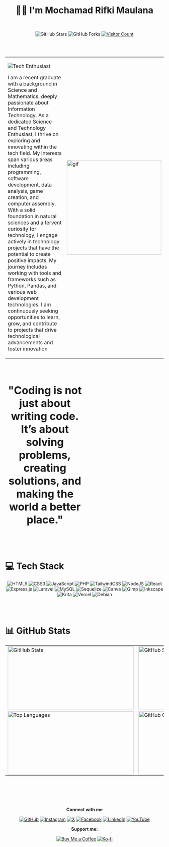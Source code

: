 
<h1 align="center">🏄‍♂️ I'm Mochamad Rifki Maulana</h1>
<br>


<div align="center">
  
![GitHub Stars](https://img.shields.io/github/stars/kiisanz?style=for-the-badge&logo=github&logoColor=white)
![GitHub Forks](https://img.shields.io/github/followers/kiisanz?style=for-the-badge&logo=github&logoColor=white)
[![Visitor Count](https://img.shields.io/badge/Visitors%20Count-172%2B-%23FF5733?style=for-the-badge&logo=github&logoColor=white)](https://visitcount.itsvg.in)
</div>
<br>
<br>

<table>
  <tr>
    <td style="vertical-align: middle; width: 60%;">

  ![Tech Enthusiast](https://img.shields.io/badge/Tech%20Enthusiast-%2300C4CC?style=for-the-badge&logo=computer&logoColor=white)  
  <p>

I am a recent graduate with a background in Science and Mathematics, deeply passionate about Information Technology. As a dedicated Science and Technology Enthusiast, I thrive on exploring and innovating within the tech field. My interests span various areas including programming, software development, data analysis, game creation, and computer assembly. With a solid foundation in natural sciences and a fervent curiosity for technology, I engage actively in technology projects that have the potential to create positive impacts. My journey includes working with tools and frameworks such as Python, Pandas, and various web development technologies. I am continuously seeking opportunities to learn, grow, and contribute to projects that drive technological advancements and foster innovation</p>


  </td>
    <td style="vertical-align: middle; width: 40%;">
      <img src="https://media1.tenor.com/m/8A-EI2SRwTAAAAAC/glitch-crypto.gif" width="300" alt="gif" />
    </td>
  </tr>
</table>
<br>
<div align="center" style="width: 50%; margin: 20px 0; font-size: 1.2em;">
   <h1>"Coding is not just about writing code. It’s about solving problems, creating solutions, and making the world a better place."</p>
</div>
<br>
<br>

# 💻 Tech Stack
<div align="center">

![HTML5](https://img.shields.io/badge/html5-%23E34F26.svg?style=for-the-badge&logo=html5&logoColor=white)
![CSS3](https://img.shields.io/badge/css3-%231572B6.svg?style=for-the-badge&logo=css3&logoColor=white)
![JavaScript](https://img.shields.io/badge/javascript-%23323330.svg?style=for-the-badge&logo=javascript&logoColor=%23F7DF1E)
![PHP](https://img.shields.io/badge/php-%23777BB4.svg?style=for-the-badge&logo=php&logoColor=white)
![TailwindCSS](https://img.shields.io/badge/tailwindcss-%2338B2AC.svg?style=for-the-badge&logo=tailwind-css&logoColor=white) 
![NodeJS](https://img.shields.io/badge/node.js-6DA55F?style=for-the-badge&logo=node.js&logoColor=white)
![React](https://img.shields.io/badge/react-%2320232a.svg?style=for-the-badge&logo=react&logoColor=%2361DAFB) 
![Express.js](https://img.shields.io/badge/express.js-%23404d59.svg?style=for-the-badge&logo=express&logoColor=%2361DAFB) 
![Laravel](https://img.shields.io/badge/laravel-%23FF2D20.svg?style=for-the-badge&logo=laravel&logoColor=white) 
![MySQL](https://img.shields.io/badge/mysql-4479A1.svg?style=for-the-badge&logo=mysql&logoColor=white)
![Sequelize](https://img.shields.io/badge/Sequelize-52B0E7?style=for-the-badge&logo=Sequelize&logoColor=white)
![Canva](https://img.shields.io/badge/Canva-%2300C4CC.svg?style=for-the-badge&logo=Canva&logoColor=white) 
![Gimp](https://img.shields.io/badge/Gimp-657D8B?style=for-the-badge&logo=gimp&logoColor=FFFFFF) 
![Inkscape](https://img.shields.io/badge/Inkscape-e0e0e0?style=for-the-badge&logo=inkscape&logoColor=080A13) 
![Krita](https://img.shields.io/badge/Krita-203759?style=for-the-badge&logo=krita&logoColor=EEF37B)
![Vercel](https://img.shields.io/badge/vercel-%23000000.svg?style=for-the-badge&logo=vercel&logoColor=white) 
![Debian](https://img.shields.io/badge/Debian-D70A53?style=for-the-badge&logo=debian&logoColor=white)
</div>
<br>
<br>

# 📊 GitHub Stats

<table align="center">
  <tr>
    <td>
      <img src="https://github-readme-stats.vercel.app/api?username=kiisanz&theme=transparent&hide_border=true&include_all_commits=true&count_private=false" alt="GitHub Stats" style="width: 400px; height: 200px;">
    </td>
    <td>
      <img src="https://github-readme-streak-stats.herokuapp.com/?user=kiisanz&theme=transparent&hide_border=true" alt="GitHub Streak Stats" style="width: 400px; height: 200px;">
    </td>
  </tr>
  <tr>
    <td>
      <img src="https://github-readme-stats.vercel.app/api/top-langs/?username=kiisanz&theme=transparent&hide_border=true&include_all_commits=true&count_private=false&layout=compact" alt="Top Languages" style="width: 400px; height: 200px;">
    </td>
    <td>
      <img src="https://github-contributor-stats.vercel.app/api?username=kiisanz&limit=5&theme=transparent&combine_all_yearly_contributions=true" alt="GitHub Contributor Stats" style="width: 400px; height: 200px;">
    </td>
  </tr>
</table>
<br>
<br>
<br>
<br>




<!-- Footer -->

<div align="center">

**Connect with me**

[![GitHub](https://img.shields.io/badge/GitHub-%23121011.svg?style=for-the-badge&logo=github&logoColor=white)](https://github.com/kiisanz)
[![Instagram](https://img.shields.io/badge/Instagram-%23E4405F.svg?style=for-the-badge&logo=instagram&logoColor=white)](https://instagram.com/rmaulvn)
[![X](https://img.shields.io/badge/X-%231DA1F2.svg?style=for-the-badge&logo=twitter&logoColor=white)](https://twitter.com/caffeine11)
[![Facebook](https://img.shields.io/badge/Facebook-%231877F2.svg?style=for-the-badge&logo=facebook&logoColor=white)](https://facebook.com/kiixzuckerberg)
[![LinkedIn](https://img.shields.io/badge/LinkedIn-%230077B5.svg?style=for-the-badge&logo=linkedin&logoColor=white)](https://www.linkedin.com/in/mochamad-rifki-maulana)
[![YouTube](https://img.shields.io/badge/YouTube-%23FF0000.svg?style=for-the-badge&logo=youtube&logoColor=white)](https://youtube.com/@theawonnn)

**Support me:**

[![Buy Me a Coffee](https://img.shields.io/badge/Buy%20Me%20a%20Coffee-%23FF813F.svg?style=for-the-badge&logo=buy-me-a-coffee&logoColor=white)](https://www.buymeacoffee.com/yourusername)
[![Ko-fi](https://img.shields.io/badge/Ko--fi-%23F16061.svg?style=for-the-badge&logo=ko-fi&logoColor=white)](https://ko-fi.com/yourusername)
</div>


